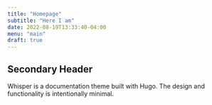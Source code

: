 ```yaml
---
title: "Homepage"
subtitle: "Here I am"
date: 2022-08-19T13:33:40-04:00
menu: "main"
draft: true
---
```


## Secondary Header
Whisper is a documentation theme built with Hugo. The design and functionality is intentionally minimal. 
